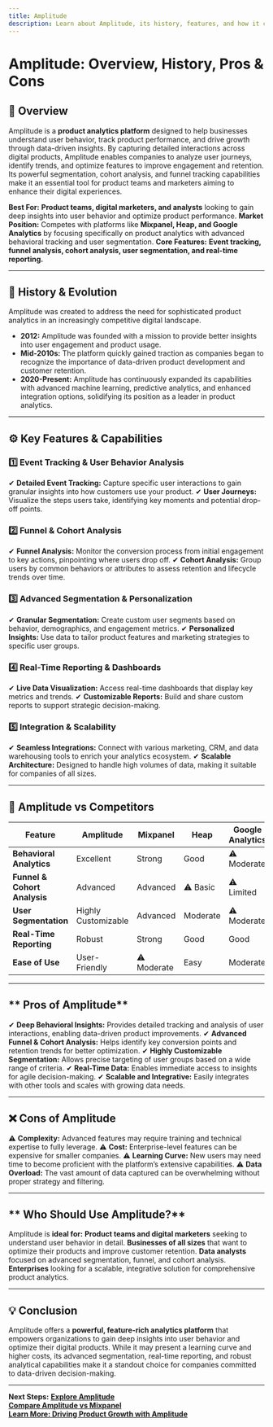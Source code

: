 ```yaml
---
title: Amplitude
description: Learn about Amplitude, its history, features, and how it compares to other product analytics platforms.
---
```


# **Amplitude: Overview, History, Pros & Cons**

## **📌 Overview**  
Amplitude is a **product analytics platform** designed to help businesses understand user behavior, track product performance, and drive growth through data-driven insights. By capturing detailed interactions across digital products, Amplitude enables companies to analyze user journeys, identify trends, and optimize features to improve engagement and retention. Its powerful segmentation, cohort analysis, and funnel tracking capabilities make it an essential tool for product teams and marketers aiming to enhance their digital experiences.

 **Best For:** **Product teams, digital marketers, and analysts** looking to gain deep insights into user behavior and optimize product performance.
 **Market Position:** Competes with platforms like **Mixpanel, Heap, and Google Analytics** by focusing specifically on product analytics with advanced behavioral tracking and user segmentation.
 **Core Features:** **Event tracking, funnel analysis, cohort analysis, user segmentation, and real-time reporting.**

---

## **📜 History & Evolution**  
Amplitude was created to address the need for sophisticated product analytics in an increasingly competitive digital landscape.

- **2012:** Amplitude was founded with a mission to provide better insights into user engagement and product usage.
- **Mid-2010s:** The platform quickly gained traction as companies began to recognize the importance of data-driven product development and customer retention.
- **2020-Present:** Amplitude has continuously expanded its capabilities with advanced machine learning, predictive analytics, and enhanced integration options, solidifying its position as a leader in product analytics.

---

## **⚙️ Key Features & Capabilities**

### **1️⃣ Event Tracking & User Behavior Analysis**
✔ **Detailed Event Tracking:** Capture specific user interactions to gain granular insights into how customers use your product.
✔ **User Journeys:** Visualize the steps users take, identifying key moments and potential drop-off points.

### **2️⃣ Funnel & Cohort Analysis**
✔ **Funnel Analysis:** Monitor the conversion process from initial engagement to key actions, pinpointing where users drop off.
✔ **Cohort Analysis:** Group users by common behaviors or attributes to assess retention and lifecycle trends over time.

### **3️⃣ Advanced Segmentation & Personalization**
✔ **Granular Segmentation:** Create custom user segments based on behavior, demographics, and engagement metrics.
✔ **Personalized Insights:** Use data to tailor product features and marketing strategies to specific user groups.

### **4️⃣ Real-Time Reporting & Dashboards**
✔ **Live Data Visualization:** Access real-time dashboards that display key metrics and trends.
✔ **Customizable Reports:** Build and share custom reports to support strategic decision-making.

### **5️⃣ Integration & Scalability**
✔ **Seamless Integrations:** Connect with various marketing, CRM, and data warehousing tools to enrich your analytics ecosystem.
✔ **Scalable Architecture:** Designed to handle high volumes of data, making it suitable for companies of all sizes.

---

## **🔄 Amplitude vs Competitors**

| Feature                      | Amplitude         | Mixpanel          | Heap              | Google Analytics |
|------------------------------|-------------------|-------------------|-------------------|------------------|
| **Behavioral Analytics**     |  Excellent      |  Strong         |  Good           | ⚠ Moderate      |
| **Funnel & Cohort Analysis** |  Advanced       |  Advanced       | ⚠ Basic          | ⚠ Limited       |
| **User Segmentation**        |  Highly Customizable |  Advanced   |  Moderate       | ⚠ Moderate      |
| **Real-Time Reporting**      |  Robust         |  Strong         |  Good           |  Good         |
| **Ease of Use**              |  User-Friendly  | ⚠ Moderate       |  Easy           |  Moderate      |

---

## ** Pros of Amplitude**
✔ **Deep Behavioral Insights:** Provides detailed tracking and analysis of user interactions, enabling data-driven product improvements.
✔ **Advanced Funnel & Cohort Analysis:** Helps identify key conversion points and retention trends for better optimization.
✔ **Highly Customizable Segmentation:** Allows precise targeting of user groups based on a wide range of criteria.
✔ **Real-Time Data:** Enables immediate access to insights for agile decision-making.
✔ **Scalable and Integrative:** Easily integrates with other tools and scales with growing data needs.

---

## **❌ Cons of Amplitude**
⚠ **Complexity:** Advanced features may require training and technical expertise to fully leverage.
⚠ **Cost:** Enterprise-level features can be expensive for smaller companies.
⚠ **Learning Curve:** New users may need time to become proficient with the platform’s extensive capabilities.
⚠ **Data Overload:** The vast amount of data captured can be overwhelming without proper strategy and filtering.

---

## ** Who Should Use Amplitude?**
Amplitude is **ideal for:**
 **Product teams and digital marketers** seeking to understand user behavior in detail.
 **Businesses of all sizes** that want to optimize their products and improve customer retention.
 **Data analysts** focused on advanced segmentation, funnel, and cohort analysis.
 **Enterprises** looking for a scalable, integrative solution for comprehensive product analytics.

---

## **💡 Conclusion**
Amplitude offers a **powerful, feature-rich analytics platform** that empowers organizations to gain deep insights into user behavior and optimize their digital products. While it may present a learning curve and higher costs, its advanced segmentation, real-time reporting, and robust analytical capabilities make it a standout choice for companies committed to data-driven decision-making.

---

 **Next Steps:**
 **[Explore Amplitude](https://amplitude.com/)**  
 **[Compare Amplitude vs Mixpanel](#)**  
 **[Learn More: Driving Product Growth with Amplitude](#)**
